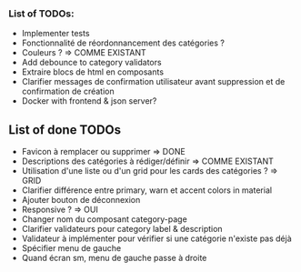 ### List of TODOs: 

- Implementer tests
- Fonctionnalité de réordonnancement des catégories ?
- Couleurs ? => COMME EXISTANT
- Add debounce to category validators
- Extraire blocs de html en composants
- Clarifier messages de confirmation utilisateur avant suppression et de confirmation de création
- Docker with frontend & json server?

## List of done TODOs

- Favicon à remplacer ou supprimer => DONE
- Descriptions des catégories à rédiger/définir => COMME EXISTANT
- Utilisation d'une liste ou d'un grid pour les cards des catégories ? => GRID
- Clarifier différence entre primary, warn et accent colors in material
- Ajouter bouton de déconnexion
- Responsive ? => OUI
- Changer nom du composant category-page
- Clarifier validateurs pour category label & description
- Validateur à implémenter pour vérifier si une catégorie n'existe pas déjà
- Spécifier menu de gauche
- Quand écran sm, menu de gauche passe à droite

